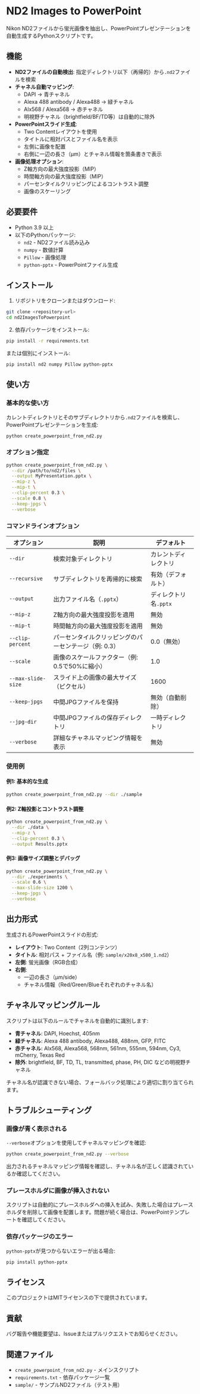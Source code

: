 # ND2 Images to PowerPoint

Nikon ND2ファイルから蛍光画像を抽出し、PowerPointプレゼンテーションを自動生成するPythonスクリプトです。

## 機能

- **ND2ファイルの自動検出**: 指定ディレクトリ以下（再帰的）から`.nd2`ファイルを検索
- **チャネル自動マッピング**: 
  - DAPI → 青チャネル
  - Alexa 488 antibody / Alexa488 → 緑チャネル
  - Alx568 / Alexa568 → 赤チャネル
  - 明視野チャネル（brightfield/BF/TD等）は自動的に除外
- **PowerPointスライド生成**: 
  - Two Contentレイアウトを使用
  - タイトルに相対パスとファイル名を表示
  - 左側に画像を配置
  - 右側に一辺の長さ（µm）とチャネル情報を箇条書きで表示
- **画像処理オプション**:
  - Z軸方向の最大強度投影（MIP）
  - 時間軸方向の最大強度投影（MIP）
  - パーセンタイルクリッピングによるコントラスト調整
  - 画像のスケーリング

## 必要要件

- Python 3.9 以上
- 以下のPythonパッケージ:
  - `nd2` - ND2ファイル読み込み
  - `numpy` - 数値計算
  - `Pillow` - 画像処理
  - `python-pptx` - PowerPointファイル生成

## インストール

1. リポジトリをクローンまたはダウンロード:

```bash
git clone <repository-url>
cd nd2ImagesToPowerpoint
```

2. 依存パッケージをインストール:

```bash
pip install -r requirements.txt
```

または個別にインストール:

```bash
pip install nd2 numpy Pillow python-pptx
```

## 使い方

### 基本的な使い方

カレントディレクトリとそのサブディレクトリから`.nd2`ファイルを検索し、PowerPointプレゼンテーションを生成:

```bash
python create_powerpoint_from_nd2.py
```

### オプション指定

```bash
python create_powerpoint_from_nd2.py \
  --dir /path/to/nd2/files \
  --output MyPresentation.pptx \
  --mip-z \
  --mip-t \
  --clip-percent 0.3 \
  --scale 0.8 \
  --keep-jpgs \
  --verbose
```

### コマンドラインオプション

| オプション | 説明 | デフォルト |
|-----------|------|----------|
| `--dir` | 検索対象ディレクトリ | カレントディレクトリ |
| `--recursive` | サブディレクトリを再帰的に検索 | 有効（デフォルト） |
| `--output` | 出力ファイル名（`.pptx`） | ディレクトリ名`.pptx` |
| `--mip-z` | Z軸方向の最大強度投影を適用 | 無効 |
| `--mip-t` | 時間軸方向の最大強度投影を適用 | 無効 |
| `--clip-percent` | パーセンタイルクリッピングのパーセンテージ（例: 0.3） | 0.0（無効） |
| `--scale` | 画像のスケールファクター（例: 0.5で50%に縮小） | 1.0 |
| `--max-slide-size` | スライド上の画像の最大サイズ（ピクセル） | 1600 |
| `--keep-jpgs` | 中間JPGファイルを保持 | 無効（自動削除） |
| `--jpg-dir` | 中間JPGファイルの保存ディレクトリ | 一時ディレクトリ |
| `--verbose` | 詳細なチャネルマッピング情報を表示 | 無効 |

### 使用例

#### 例1: 基本的な生成

```bash
python create_powerpoint_from_nd2.py --dir ./sample
```

#### 例2: Z軸投影とコントラスト調整

```bash
python create_powerpoint_from_nd2.py \
  --dir ./data \
  --mip-z \
  --clip-percent 0.3 \
  --output Results.pptx
```

#### 例3: 画像サイズ調整とデバッグ

```bash
python create_powerpoint_from_nd2.py \
  --dir ./experiments \
  --scale 0.6 \
  --max-slide-size 1200 \
  --keep-jpgs \
  --verbose
```

## 出力形式

生成されるPowerPointスライドの形式:

- **レイアウト**: Two Content（2列コンテンツ）
- **タイトル**: 相対パス + ファイル名（例: `sample/x20x8_x500_1.nd2`）
- **左側**: 蛍光画像（RGB合成）
- **右側**: 
  - 一辺の長さ（µm/side）
  - チャネル情報（Red/Green/Blueそれぞれのチャネル名）

## チャネルマッピングルール

スクリプトは以下のルールでチャネルを自動的に識別します:

- **青チャネル**: DAPI, Hoechst, 405nm
- **緑チャネル**: Alexa 488 antibody, Alexa488, 488nm, GFP, FITC
- **赤チャネル**: Alx568, Alexa568, 568nm, 561nm, 555nm, 594nm, Cy3, mCherry, Texas Red
- **除外**: brightfield, BF, TD, TL, transmitted, phase, PH, DIC などの明視野チャネル

チャネル名が認識できない場合、フォールバック処理により適切に割り当てられます。

## トラブルシューティング

### 画像が青く表示される

`--verbose`オプションを使用してチャネルマッピングを確認:

```bash
python create_powerpoint_from_nd2.py --verbose
```

出力されるチャネルマッピング情報を確認し、チャネル名が正しく認識されているか確認してください。

### プレースホルダに画像が挿入されない

スクリプトは自動的にプレースホルダへの挿入を試み、失敗した場合はプレースホルダを削除して画像を配置します。問題が続く場合は、PowerPointテンプレートを確認してください。

### 依存パッケージのエラー

`python-pptx`が見つからないエラーが出る場合:

```bash
pip install python-pptx
```

## ライセンス

このプロジェクトはMITライセンスの下で提供されています。

## 貢献

バグ報告や機能要望は、Issueまたはプルリクエストでお知らせください。

## 関連ファイル

- `create_powerpoint_from_nd2.py` - メインスクリプト
- `requirements.txt` - 依存パッケージ一覧
- `sample/` - サンプルND2ファイル（テスト用）

